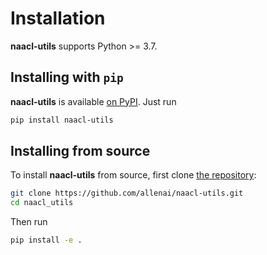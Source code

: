 Installation
============

**naacl-utils** supports Python >= 3.7.

## Installing with `pip`

**naacl-utils** is available [on PyPI](https://pypi.org/project/naacl_utils/). Just run

```bash
pip install naacl-utils
```

## Installing from source

To install **naacl-utils** from source, first clone [the repository](https://github.com/allenai/naacl-utils):

```bash
git clone https://github.com/allenai/naacl-utils.git
cd naacl_utils
```

Then run

```bash
pip install -e .
```
